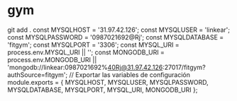 # gym
git add .
const MYSQLHOST = '31.97.42.126';
const MYSQLUSER = 'linkear';
const MYSQLPASSWORD = '0987021692@Rj';
const MYSQLDATABASE = 'fitgym';
const MYSQLPORT = '3306';
const MYSQL_URI = process.env.MYSQL_URI || '';
const MONGODB_URI = process.env.MONGODB_URI || 'mongodb://linkear:0987021692%40Rj@31.97.42.126:27017/fitgym?authSource=fitgym';
// Exportar las variables de configuración
module.exports = {
    MYSQLHOST,
    MYSQLUSER,
    MYSQLPASSWORD,
    MYSQLDATABASE,
    MYSQLPORT,
    MYSQL_URI,
    MONGODB_URI
};






